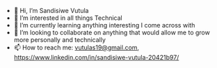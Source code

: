 - 👋 Hi, I’m Sandisiwe Vutula
- 👀 I’m interested in all things Technical
- 🌱 I’m currently learning anything interesting I come across with    
- 💞️ I’m looking to collaborate on anything that would allow me to grow more personally and technically 
- 📫 How to reach me: vutulas19@gmail.com, https://www.linkedin.com/in/sandisiwe-vutula-20421b97/

<!---
SandiVutula/SandiVutula is a ✨ special ✨ repository because its `README.md` (this file) appears on your GitHub profile.
You can click the Preview link to take a look at your changes.
--->
